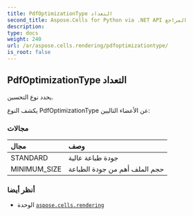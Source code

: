 ```yaml
---
title: PdfOptimizationType التعداد
second_title: Aspose.Cells for Python via .NET API المراجع
description:
type: docs
weight: 240
url: /ar/aspose.cells.rendering/pdfoptimizationtype/
is_root: false
---
```

##  PdfOptimizationType التعداد
يحدد نوع التحسين.



يكشف النوع PdfOptimizationType عن الأعضاء التاليين:

###  مجالات
| مجال| وصف|
| :- | :- |
| STANDARD | جودة طباعة عالية|
| MINIMUM_SIZE | حجم الملف أهم من جودة الطباعة|



###  أنظر أيضا
* الوحدة [`aspose.cells.rendering`](..)
